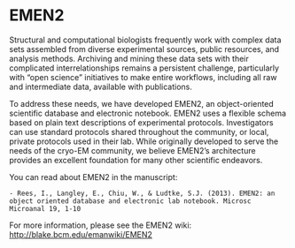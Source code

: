 # EMEN2

Structural and computational biologists frequently work with complex data sets assembled from diverse experimental sources, public resources, and analysis methods. Archiving and mining these data sets with their complicated interrelationships remains a persistent challenge, particularly with “open science” initiatives to make entire workflows, including all raw and intermediate data, available with publications.

To address these needs, we have developed EMEN2, an object-oriented scientific database and electronic notebook. EMEN2 uses a flexible schema based on plain text descriptions of experimental protocols. Investigators can use standard protocols shared throughout the community, or local, private protocols used in their lab. While originally developed to serve the needs of the cryo-EM community, we believe EMEN2’s architecture provides an excellent foundation for many other scientific
endeavors.

You can read about EMEN2 in the manuscript:

    - Rees, I., Langley, E., Chiu, W., & Ludtke, S.J. (2013). EMEN2: an object oriented database and electronic lab notebook. Microsc Microanal 19, 1-10

For more information, please see the EMEN2 wiki: <http://blake.bcm.edu/emanwiki/EMEN2>

